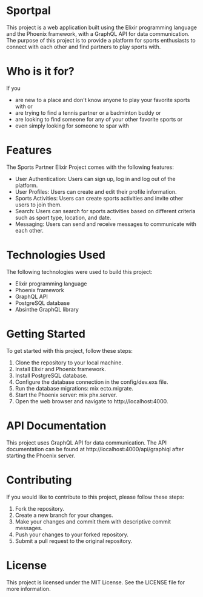 # Sportpal
This project is a web application built using the Elixir programming language and the Phoenix framework, with a GraphQL API for data communication. The purpose of this project is to provide a platform for sports enthusiasts to connect with each other and find partners to play sports with.

# Who is it for?
If you
- are new to a place and don't know anyone to play your favorite sports with or
- are trying to find a tennis partner or a badminton buddy or 
- are looking to find someone for any of your other favorite sports or
- even simply looking for someone to spar with


# Features
The Sports Partner Elixir Project comes with the following features:

- User Authentication: Users can sign up, log in and log out of the platform.
- User Profiles: Users can create and edit their profile information.
- Sports Activities: Users can create sports activities and invite other users to join them.
- Search: Users can search for sports activities based on different criteria such as sport type, location, and date.
- Messaging: Users can send and receive messages to communicate with each other.

# Technologies Used
The following technologies were used to build this project:

- Elixir programming language
- Phoenix framework
- GraphQL API
- PostgreSQL database
- Absinthe GraphQL library

# Getting Started
To get started with this project, follow these steps:

1. Clone the repository to your local machine.
2. Install Elixir and Phoenix framework.
3. Install PostgreSQL database.
4. Configure the database connection in the config/dev.exs file.
5. Run the database migrations: mix ecto.migrate.
6. Start the Phoenix server: mix phx.server.
7. Open the web browser and navigate to http://localhost:4000.

# API Documentation
This project uses GraphQL API for data communication. The API documentation can be found at http://localhost:4000/api/graphiql after starting the Phoenix server.

# Contributing
If you would like to contribute to this project, please follow these steps:

1. Fork the repository.
2. Create a new branch for your changes.
3. Make your changes and commit them with descriptive commit messages.
4. Push your changes to your forked repository.
5. Submit a pull request to the original repository.

# License
This project is licensed under the MIT License. See the LICENSE file for more information.


